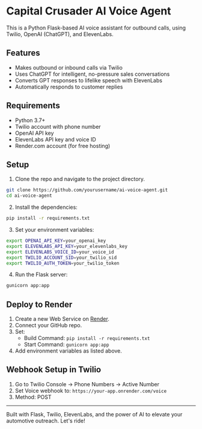 # Capital Crusader AI Voice Agent

This is a Python Flask-based AI voice assistant for outbound calls, using Twilio, OpenAI (ChatGPT), and ElevenLabs.

## Features
- Makes outbound or inbound calls via Twilio
- Uses ChatGPT for intelligent, no-pressure sales conversations
- Converts GPT responses to lifelike speech with ElevenLabs
- Automatically responds to customer replies

## Requirements
- Python 3.7+
- Twilio account with phone number
- OpenAI API key
- ElevenLabs API key and voice ID
- Render.com account (for free hosting)

## Setup

1. Clone the repo and navigate to the project directory.

```bash
git clone https://github.com/yourusername/ai-voice-agent.git
cd ai-voice-agent
```

2. Install the dependencies:

```bash
pip install -r requirements.txt
```

3. Set your environment variables:

```bash
export OPENAI_API_KEY=your_openai_key
export ELEVENLABS_API_KEY=your_elevenlabs_key
export ELEVENLABS_VOICE_ID=your_voice_id
export TWILIO_ACCOUNT_SID=your_twilio_sid
export TWILIO_AUTH_TOKEN=your_twilio_token
```

4. Run the Flask server:

```bash
gunicorn app:app
```

## Deploy to Render

1. Create a new Web Service on [Render](https://render.com).
2. Connect your GitHub repo.
3. Set:
   - Build Command: `pip install -r requirements.txt`
   - Start Command: `gunicorn app:app`
4. Add environment variables as listed above.

## Webhook Setup in Twilio

1. Go to Twilio Console → Phone Numbers → Active Number
2. Set Voice webhook to: `https://your-app.onrender.com/voice`
3. Method: POST

---

Built with Flask, Twilio, ElevenLabs, and the power of AI to elevate your automotive outreach. Let's ride!

